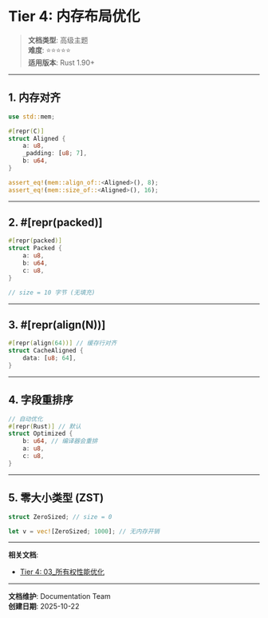 # Tier 4: 内存布局优化

> **文档类型**: 高级主题  
> **难度**: ⭐⭐⭐⭐⭐  
> **适用版本**: Rust 1.90+

---

## 1. 内存对齐

```rust
use std::mem;

#[repr(C)]
struct Aligned {
    a: u8,
    _padding: [u8; 7],
    b: u64,
}

assert_eq!(mem::align_of::<Aligned>(), 8);
assert_eq!(mem::size_of::<Aligned>(), 16);
```

---

## 2. #[repr(packed)]

```rust
#[repr(packed)]
struct Packed {
    a: u8,
    b: u64,
    c: u8,
}

// size = 10 字节 (无填充)
```

---

## 3. #[repr(align(N))]

```rust
#[repr(align(64))] // 缓存行对齐
struct CacheAligned {
    data: [u8; 64],
}
```

---

## 4. 字段重排序

```rust
// 自动优化
#[repr(Rust)] // 默认
struct Optimized {
    b: u64, // 编译器会重排
    a: u8,
    c: u8,
}
```

---

## 5. 零大小类型 (ZST)

```rust
struct ZeroSized; // size = 0

let v = vec![ZeroSized; 1000]; // 无内存开销
```

---

**相关文档**:
- [Tier 4: 03_所有权性能优化](./03_所有权性能优化.md)

---

**文档维护**: Documentation Team  
**创建日期**: 2025-10-22

